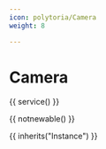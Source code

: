 ```yaml
---
icon: polytoria/Camera
weight: 8

---
```


# Camera

{{ service() }}

{{ notnewable() }}

{{ inherits("Instance") }}
